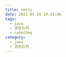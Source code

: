 ```yaml
---
title: netty
date: 2021-05-29 19:24:06
tags:
  - java
  - 消息队列
  - rabbitmq
category:
  - java
  - 消息队列
---
```


